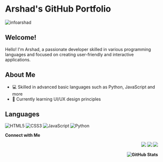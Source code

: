 # Arshad's GitHub Portfolio
<p align="left"> <img src="https://komarev.com/ghpvc/?username=infoarshad&label=Profile%20views&color=0e75b6&style=flat" alt="infoarshad" /> </p>

## Welcome!

Hello! I'm Arshad, a passionate developer skilled in various programming languages and focused on creating user-friendly and interactive applications.



## About Me
- 💻 Skilled in advanced basic languages such as Python, JavaScript and more
- 🌱 Currently learning UI/UX design principles

## Languages
<div> 

![HTML5](https://img.shields.io/badge/html5-%23E34F26.svg?style=for-the-badge&logo=html5&logoColor=white)
![CSS3](https://img.shields.io/badge/css3-%231572B6.svg?style=for-the-badge&logo=css3&logoColor=white)
![JavaScript](https://img.shields.io/badge/javascript-%23323330.svg?style=for-the-badge&logo=javascript&logoColor=%23F7DF1E)
![Python](https://img.shields.io/badge/Python-3776AB?style=for-the-badge&logo=python&logoColor=white)

<b align="right"> Connect with Me <b>
<p align="right">
<a href="https://linkedin.com/in/infoarshad"><img src="https://img.shields.io/badge/-Arshad-blue?style=flat-square&logo=Linkedin&logoColor=white&link=https://linkedin.com/in/infoarshad/"></a>
<a href="https://github.com/infoarshad"><img src="https://img.shields.io/github/followers/infoarshad?label=follow&style=social"></a>
<a href="https://github.com/infoarshad"><img src="https://img.shields.io/badge/Made%20By-Arshad-orange"></a>
</p>

</div>


![GitHub Stats](https://github-readme-stats.vercel.app/api?username=arshad&show_icons=true&theme=radical)
